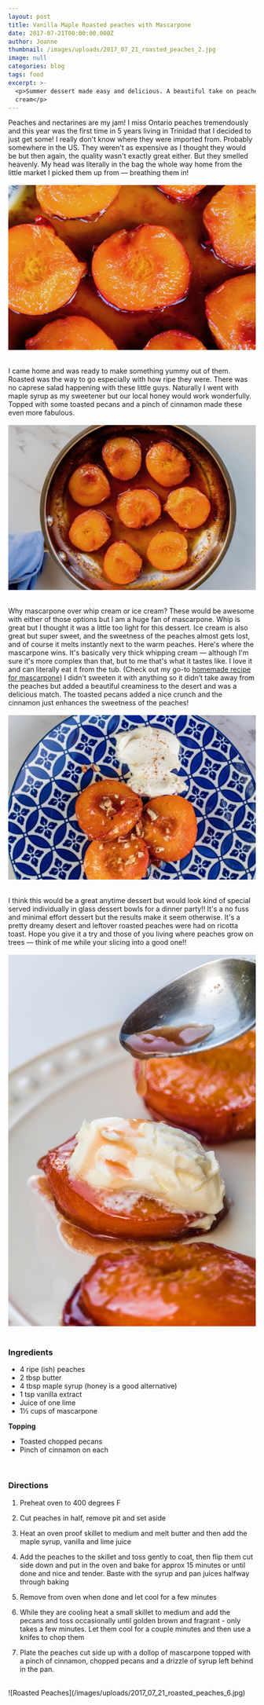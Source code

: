 ```yaml
---
layout: post
title: Vanilla Maple Roasted peaches with Mascarpone
date: 2017-07-21T00:00:00.000Z
author: Joanne
thumbnail: /images/uploads/2017_07_21_roasted_peaches_2.jpg
image: null
categories: blog
tags: food
excerpt: >-
  <p>Summer dessert made easy and delicious. A beautiful take on peaches and
  cream</p>
---
```


Peaches and nectarines are my jam!  I miss Ontario peaches tremendously and this year was the first time in 5 years living in Trinidad that I decided to just get some! I really don't know where they were imported from. Probably somewhere in the US.  They weren't as expensive as I thought they would be but then again, the quality wasn't exactly great either. But they smelled heavenly.  My head was literally in the bag the whole way home from the little market I picked them up from &mdash; breathing them in!
<br>
<br>
![Roasted Peaches](/images/uploads/2017_07_21_roasted_peaches_1.jpg)
<br>
<br>

I came home and was ready to make something yummy out of them. Roasted was the way to go especially with how ripe they were. There was no caprese salad happening with these little guys. Naturally I went with maple syrup as my sweetener but our local honey would work wonderfully. Topped with some toasted pecans and a pinch of cinnamon made these even more fabulous.
<br>
<br>
![Roasted Peaches](/images/uploads/2017_07_21_roasted_peaches_3.jpg)
<br>
<br>

Why mascarpone over whip cream or ice cream?  These would be awesome with either of those options but I am a huge fan of mascarpone.  Whip is great but I thought it was a little too light for this dessert.  Ice cream is also great but super sweet, and the sweetness of the peaches almost gets lost, and of course it melts instantly next to the warm peaches. Here's where the mascarpone wins. It's basically very thick whipping cream &mdash; although I'm sure it's more complex than that, but to me that's what it tastes like. I love it and can literally eat it from the tub. (Check out my go-to [homemade recipe for mascarpone](https://www.oliveandmango.com/strawberry-tiramisu)) I didn't sweeten it with anything so it didn’t take away from the peaches but added a beautiful creaminess to the desert and was a delicious match. The toasted pecans added a nice crunch and the cinnamon just enhances the sweetness of the peaches!
<br>
<br>
![Roasted Peaches](/images/uploads/2017_07_21_roasted_peaches_4.jpg)
<br>
<br>

I think this would be a great anytime dessert but would look kind of special served individually in glass dessert bowls for a dinner party!! It's a no fuss and minimal effort dessert but the results make it seem otherwise. It's a pretty dreamy desert and leftover roasted peaches were had on ricotta toast. Hope you give it a try and those of you living where peaches grow on trees &mdash; think of me while your slicing into a good one!!
<br>
<br>
![Roasted Peaches](/images/uploads/2017_07_21_roasted_peaches_5.jpg)
<br>
<br>

### Ingredients

* 4 ripe (ish) peaches
* 2 tbsp butter
* 4 tbsp maple syrup (honey is a good alternative)
* 1 tsp vanilla extract
* Juice of one lime
* 1&frac12; cups of mascarpone

**Topping**
* Toasted chopped pecans
* Pinch of cinnamon on each
<br>

### Directions

1. Preheat oven to 400 degrees F

1. Cut peaches in half, remove pit and set aside

1. Heat an oven proof skillet to medium and melt butter and then add the maple syrup, vanilla and lime juice

1. Add the peaches to the skillet and toss gently to coat, then flip them cut side down and put in the oven and bake for approx 15 minutes or until done and nice and tender. Baste with the syrup and pan juices halfway through baking

1. Remove from oven when done and let cool for a few minutes

1. While they are cooling heat a small skillet to medium and add the pecans and toss occasionally until golden brown and fragrant - only takes a few minutes. Let them cool for a couple minutes and then use a knifes to chop them

1. Plate the peaches cut side up with a dollop of mascarpone topped with a pinch of cinnamon, chopped pecans and a drizzle of syrup left behind in the pan.

<br>
![Roasted Peaches](/images/uploads/2017_07_21_roasted_peaches_6.jpg)

